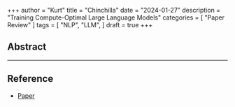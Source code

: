 +++
author = "Kurt"
title = "Chinchilla"
date = "2024-01-27"
description = "Training Compute-Optimal Large Language Models"
categories = [
    "Paper Review"
]
tags = [
    "NLP",
    "LLM",
]
draft = true
+++

## Abstract

---

## Reference

* [Paper](https://arxiv.org/pdf/2203.15556.pdf)